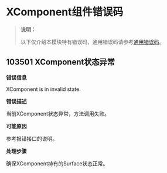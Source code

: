 # XComponent组件错误码

> **说明：**
>
> 以下仅介绍本模块特有错误码，通用错误码请参考[通用错误码](../errorcode-universal.md)。

## 103501 XComponent状态异常

**错误信息**

XComponent is in invalid state.

**错误描述**

当前XComponent状态异常，方法调用失败。

**可能原因**

参考报错接口的说明。

**处理步骤**

确保XComponent持有的Surface状态正常。
